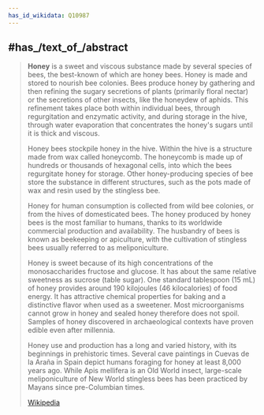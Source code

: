 ```yaml
---
has_id_wikidata: Q10987
---
```



## #has_/text_of_/abstract 

> **Honey** is a sweet and viscous substance made by several species of bees, the best-known of which are honey bees. Honey is made and stored to nourish bee colonies. Bees produce honey by gathering and then refining the sugary secretions of plants (primarily floral nectar) or the secretions of other insects, like the honeydew of aphids. This refinement takes place both within individual bees, through regurgitation and enzymatic activity, and during storage in the hive, through water evaporation that concentrates the honey's sugars until it is thick and viscous.
>
> Honey bees stockpile honey in the hive. Within the hive is a structure made from wax called honeycomb. The honeycomb is made up of hundreds or thousands of hexagonal cells, into which the bees regurgitate honey for storage. Other honey-producing species of bee store the substance in different structures, such as the pots made of wax and resin used by the stingless bee.
>
> Honey for human consumption is collected from wild bee colonies, or from the hives of domesticated bees. The honey produced by honey bees is the most familiar to humans, thanks to its worldwide commercial production and availability. The husbandry of bees is known as beekeeping or apiculture, with the cultivation of stingless bees usually referred to as meliponiculture.
>
> Honey is sweet because of its high concentrations of the monosaccharides fructose and glucose. It has about the same relative sweetness as sucrose (table sugar). One standard tablespoon (15 mL) of honey provides around 190 kilojoules (46 kilocalories) of food energy. It has attractive chemical properties for baking and a distinctive flavor when used as a sweetener. Most microorganisms cannot grow in honey and sealed honey therefore does not spoil. Samples of honey discovered in archaeological contexts have proven edible even after millennia.
>
> 
>
> Honey use and production has a long and varied history, with its beginnings in prehistoric times. Several cave paintings in Cuevas de la Araña in Spain depict humans foraging for honey at least 8,000 years ago. While Apis mellifera is an Old World insect, large-scale meliponiculture of New World stingless bees has been practiced by Mayans since pre-Columbian times.
>
> [Wikipedia](https://en.wikipedia.org/wiki/Honey) 

